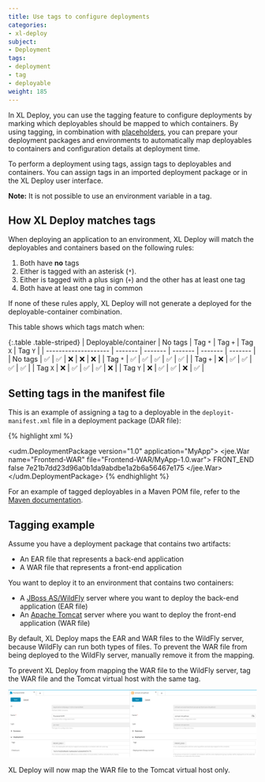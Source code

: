 ```yaml
---
title: Use tags to configure deployments
categories:
- xl-deploy
subject:
- Deployment
tags:
- deployment
- tag
- deployable
weight: 185
---
```


In XL Deploy, you can use the tagging feature to configure deployments by marking which deployables should be mapped to which containers. By using tagging, in combination with [placeholders](/xl-deploy/how-to/using-placeholders-in-xl-deploy.html), you can prepare your deployment packages and environments to automatically map deployables to containers and configuration details at deployment time.

To perform a deployment using tags, assign tags to deployables and containers. You can assign tags in an imported deployment package or in the XL Deploy user interface.

**Note:** It is not possible to use an environment variable in a tag.

## How XL Deploy matches tags

When deploying an application to an environment, XL Deploy will match the deployables and containers based on the following rules:

1. Both have **no** tags
1. Either is tagged with an asterisk (`*`).
1. Either is tagged with a plus sign (`+`) and the other has at least one tag
1. Both have at least one tag in common

If none of these rules apply, XL Deploy will not generate a deployed for the deployable-container combination.

This table shows which tags match when:

{:.table .table-striped}
| Deployable/container | No tags | Tag `*` | Tag `+` | Tag `X` | Tag `Y` |
| -------------------- | ------- | ------- | ------- | ------- | ------- |
| No tags | &#9989; | &#9989; | &#10060; | &#10060; | &#10060; |
| Tag `*` | &#9989; | &#9989; | &#9989; | &#9989; | &#9989; |
| Tag `+` | &#10060; | &#9989; | &#9989; | &#9989; | &#9989; |
| Tag `X` | &#10060; | &#9989; | &#9989; | &#9989; | &#10060; |
| Tag `Y` | &#10060; | &#9989; | &#9989; | &#10060; | &#9989; |

## Setting tags in the manifest file

This is an example of assigning a tag to a deployable in the `deployit-manifest.xml` file in a deployment package (DAR file):

{% highlight xml %}
<?xml version="1.0" encoding="UTF-8"?>
<udm.DeploymentPackage version="1.0" application="MyApp">
    <orchestrator />
    <deployables>
        <jee.War name="Frontend-WAR" file="Frontend-WAR/MyApp-1.0.war">
            <tags>
                <value>FRONT_END</value>
            </tags>
            <scanPlaceholders>false</scanPlaceholders>
            <checksum>7e21b7dd23d96a0b1da9abdbe1a2b6a56467e175</checksum>
        </jee.War>
    </deployables>
</udm.DeploymentPackage>
{% endhighlight %}

For an example of tagged deployables in a Maven POM file, refer to the [Maven documentation](/xl-deploy/latest/maven-plugin/index.html).

## Tagging example

Assume you have a deployment package that contains two artifacts:

* An EAR file that represents a back-end application
* A WAR file that represents a front-end application

You want to deploy it to an environment that contains two containers:

* A [JBoss AS/WildFly](/xl-deploy/concept/jboss-domain-plugin.html) server where you want to deploy the back-end application (EAR file)
* An [Apache Tomcat](/xl-deploy/concept/tomcat-plugin.html) server where you want to deploy the front-end application (WAR file)

By default, XL Deploy maps the EAR and WAR files to the WildFly server, because WildFly can run both types of files. To prevent the WAR file from being deployed to the WildFly server, manually remove it from the mapping.


To prevent XL Deploy from mapping the WAR file to the WildFly server, tag the WAR file and the Tomcat virtual host with the same tag.

![Tagged jee.War and tomcat.VirtualHost](images/tagged-deployment-artifact-and-container-new-ui.png)

XL Deploy will now map the WAR file to the Tomcat virtual host only.
